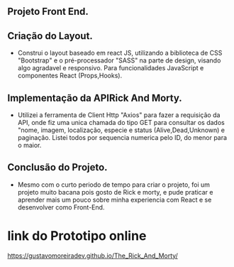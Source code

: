 ## Projeto Front End.

## Criação do Layout.
- Construi o layout baseado em react JS, utilizando a biblioteca de CSS "Bootstrap" e o pré-processador "SASS" na parte de design, visando algo agradavel e responsivo. Para funcionalidades JavaScript e componentes React (Props,Hooks).

## Implementação da APIRick And Morty.
- Utilizei a ferramenta de Client Http "Axios" para fazer a requisição da API, onde fiz uma unica chamada do tipo GET
para consultar os dados "nome, imagem, localização, especie e status (Alive,Dead,Unknown) e paginação. Listei todos por
sequencia numerica pelo ID, do menor para o maior.

## Conclusão do Projeto.
- Mesmo com o curto periodo de tempo para criar o projeto, foi um projeto muito bacana pois gosto de Rick e morty, e pude praticar e aprender mais um pouco sobre minha experiencia com React e se desenvolver como Front-End.

# link do Prototipo online
 https://gustavomoreiradev.github.io/The_Rick_And_Morty/